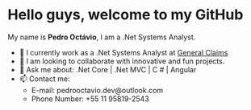 <h1>Hello guys, welcome to my GitHub</h1>
<p>My name is <b>Pedro Octávio</b>, I am a .Net Systems Analyst.</p>
<ul>
<li>🔭 I currently work as a .Net Systems Analyst at <a href="http://www.gclaims.com.br">General Claims</a></li>
<li>👯 I am looking to collaborate with innovative and fun projects.</li>
<li>💬 Ask me about: .Net Core | .Net MVC | C # | Angular</li>
<li>
📫 Contact me:
<ul>
<li>E-mail: pedrooctavio.dev@outlook.com</li>
<li>Phone Number: +55 11 95819-2543</li>
</ul>
</li>
</ul>
